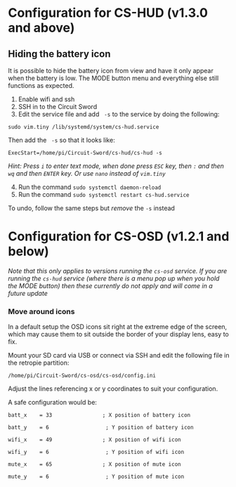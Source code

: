 # Configuration for CS-HUD (v1.3.0 and above)

## Hiding the battery icon
It is possible to hide the battery icon from view and have it only appear when the battery is low. The MODE button menu and everything else still functions as expected.

1. Enable wifi and ssh
2. SSH in to the Circuit Sword
3. Edit the service file and add ` -s` to the service by doing the following:

`sudo vim.tiny /lib/systemd/system/cs-hud.service`

Then add the ` -s` so that it looks like:

```
ExecStart=/home/pi/Circuit-Sword/cs-hud/cs-hud -s
```

_Hint: Press `i` to enter text mode, when done press `ESC` key, then `:` and then `wq` and then `ENTER` key. Or use `nano` instead of `vim.tiny`_

4. Run the command `sudo systemctl daemon-reload`
5. Run the command `sudo systemctl restart cs-hud.service`

To undo, follow the same steps but _remove_ the `-s` instead

# Configuration for CS-OSD (v1.2.1 and below)

_Note that this only applies to versions running the `cs-osd` service. If you are running the `cs-hud` service (where there is a menu pop up when you hold the MODE button) then these currently do not apply and will come in a future update_
### Move around icons

In a default setup the OSD icons sit right at the extreme edge of the screen, which may cause them to sit outside the border of your display lens, easy to fix.

Mount your SD card via USB or connect via SSH and edit the following file in the retropie partition:

`/home/pi/Circuit-Sword/cs-osd/cs-osd/config.ini`

Adjust the lines referencing x or y coordinates to suit your configuration.

A safe configuration would be:

`batt_x    = 33                ; X position of battery icon`

`batt_y    = 6                  ; Y position of battery icon`


`wifi_x    = 49                ; X position of wifi icon`

`wifi_y    = 6                  ; Y position of wifi icon`


`mute_x    = 65                ; X position of mute icon`

`mute_y    = 6                  ; Y position of mute icon`

